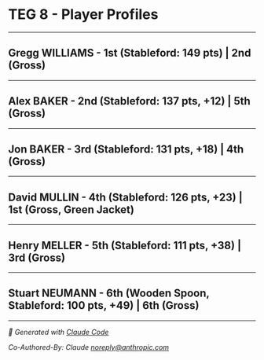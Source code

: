 # TEG 8 - Player Profiles

---

## Gregg WILLIAMS - 1st (Stableford: 149 pts) | 2nd (Gross)



---

## Alex BAKER - 2nd (Stableford: 137 pts, +12) | 5th (Gross)



---

## Jon BAKER - 3rd (Stableford: 131 pts, +18) | 4th (Gross)



---

## David MULLIN - 4th (Stableford: 126 pts, +23) | 1st (Gross, **Green Jacket**)



---

## Henry MELLER - 5th (Stableford: 111 pts, +38) | 3rd (Gross)



---

## Stuart NEUMANN - 6th (**Wooden Spoon**, Stableford: 100 pts, +49) | 6th (Gross)



---

*🤖 Generated with [Claude Code](https://claude.com/claude-code)*

*Co-Authored-By: Claude <noreply@anthropic.com>*

